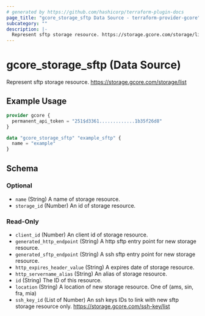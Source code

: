 ```yaml
---
# generated by https://github.com/hashicorp/terraform-plugin-docs
page_title: "gcore_storage_sftp Data Source - terraform-provider-gcore"
subcategory: ""
description: |-
  Represent sftp storage resource. https://storage.gcore.com/storage/list
---
```


# gcore_storage_sftp (Data Source)

Represent sftp storage resource. https://storage.gcore.com/storage/list

## Example Usage

```terraform
provider gcore {
  permanent_api_token = "251$d3361.............1b35f26d8"
}

data "gcore_storage_sftp" "example_sftp" {
  name = "example"
}
```

<!-- schema generated by tfplugindocs -->
## Schema

### Optional

- `name` (String) A name of storage resource.
- `storage_id` (Number) An id of storage resource.

### Read-Only

- `client_id` (Number) An client id of storage resource.
- `generated_http_endpoint` (String) A http sftp entry point for new storage resource.
- `generated_sftp_endpoint` (String) A ssh sftp entry point for new storage resource.
- `http_expires_header_value` (String) A expires date of storage resource.
- `http_servername_alias` (String) An alias of storage resource.
- `id` (String) The ID of this resource.
- `location` (String) A location of new storage resource. One of (ams, sin, fra, mia)
- `ssh_key_id` (List of Number) An ssh keys IDs to link with new sftp storage resource only. https://storage.gcore.com/ssh-key/list
